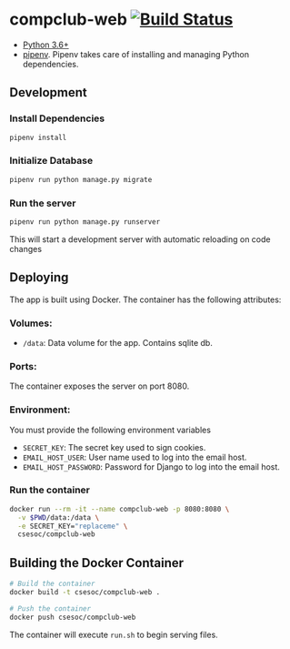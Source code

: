 # compclub-web [![Build Status](https://travis-ci.org/csesoc/compclub-web.svg?branch=master)](https://travis-ci.org/csesoc/compclub-web)

- [Python 3.6+](https://python.org)
- [pipenv](https://github.com/pypa/pipenv). Pipenv takes care of installing and managing Python dependencies.

## Development

### Install Dependencies

```sh
pipenv install
```

### Initialize Database
```sh
pipenv run python manage.py migrate
```

### Run the server
```sh
pipenv run python manage.py runserver
```

This will start a development server with automatic reloading on code changes

## Deploying

The app is built using Docker. The container has the following attributes:

### Volumes:
 - `/data`: Data volume for the app. Contains sqlite db.

### Ports:
The container exposes the server on port 8080.

### Environment:
You must provide the following environment variables

 - `SECRET_KEY`: The secret key used to sign cookies.
 - `EMAIL_HOST_USER`: User name used to log into the email host.
 - `EMAIL_HOST_PASSWORD`: Password for Django to log into the email host.

### Run the container

```sh
docker run --rm -it --name compclub-web -p 8080:8080 \
  -v $PWD/data:/data \
  -e SECRET_KEY="replaceme" \
  csesoc/compclub-web
```

## Building the Docker Container
```sh
# Build the container
docker build -t csesoc/compclub-web .

# Push the container
docker push csesoc/compclub-web
```

The container will execute `run.sh` to begin serving files.
